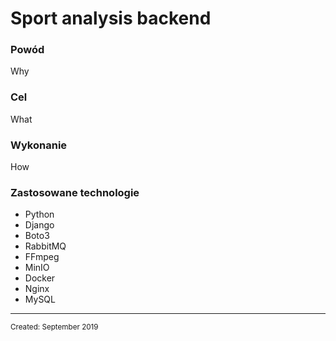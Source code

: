 <html>
<body>
<!--Sport analysis HardTech Enterpreneurship backend infrastructure-->
<h1 class="title">Sport analysis backend</h1>
<h3 class="why">Powód</h3>
<p class="why">Why</p>
<h3 class="what">Cel</h3>
<p class="what">What</p>
<h3 class="how">Wykonanie</h3>
<p class="how">How</p>
<h3 class="technologies">Zastosowane technologie</h3>
<ul class="technologies">
  <li class="technologies" hover="Python">Python</li>
  <li class="technologies" hover="Django">Django</li>
  <li class="technologies" hover="AWS Python SDK">Boto3</li>
  <li class="technologies" hover="RabbitMQ">RabbitMQ</li>
  <li class="technologies" hover="FFmpeg">FFmpeg</li>
  <li class="technologies" hover="MinIO">MinIO</li>
  <li class="technologies" hover="Docker">Docker</li>
  <li class="technologies" hover="Docker">Nginx</li>
  <li class="technologies" hover="Docker">MySQL</li>
</ul>
<hr>
<small class="created">Created: September 2019</small>
</body>
</html>
